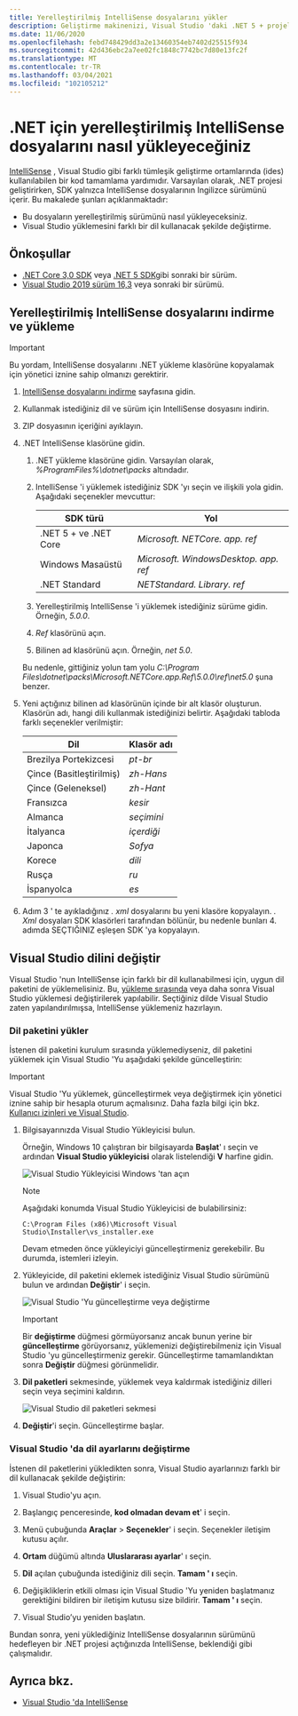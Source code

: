 ```yaml
---
title: Yerelleştirilmiş IntelliSense dosyalarını yükler
description: Geliştirme makinenizi, Visual Studio 'daki .NET 5 + projeleri (.NET Core dahil) için yerelleştirilmiş IntelliSense dosyalarını kullanacak şekilde ayarlamayı öğrenin.
ms.date: 11/06/2020
ms.openlocfilehash: febd748429dd3a2e13460354eb7402d25515f934
ms.sourcegitcommit: 42d436ebc2a7ee02fc1848c7742bc7d80e13fc2f
ms.translationtype: MT
ms.contentlocale: tr-TR
ms.lasthandoff: 03/04/2021
ms.locfileid: "102105212"
---
```

# <a name="how-to-install-localized-intellisense-files-for-net"></a>.NET için yerelleştirilmiş IntelliSense dosyalarını nasıl yükleyeceğiniz

[IntelliSense](/visualstudio/ide/using-intellisense) , Visual Studio gibi farklı tümleşik geliştirme ortamlarında (ides) kullanılabilen bir kod tamamlama yardımıdır. Varsayılan olarak, .NET projesi geliştirirken, SDK yalnızca IntelliSense dosyalarının Ingilizce sürümünü içerir. Bu makalede şunları açıklanmaktadır:

- Bu dosyaların yerelleştirilmiş sürümünü nasıl yükleyeceksiniz.
- Visual Studio yüklemesini farklı bir dil kullanacak şekilde değiştirme.

## <a name="prerequisites"></a>Önkoşullar

- [.NET Core 3,0 SDK](https://dotnet.microsoft.com/download/dotnet) veya [.NET 5 SDK](https://dotnet.microsoft.com/download/dotnet/5.0)gibi sonraki bir sürüm.
- [Visual Studio 2019 sürüm 16,3](https://visualstudio.microsoft.com/downloads/?utm_medium=microsoft&utm_source=docs.microsoft.com&utm_campaign=inline+link&utm_content=download+vs2019) veya sonraki bir sürümü.

## <a name="download-and-install-the-localized-intellisense-files"></a>Yerelleştirilmiş IntelliSense dosyalarını indirme ve yükleme

> [!IMPORTANT]
> Bu yordam, IntelliSense dosyalarını .NET yükleme klasörüne kopyalamak için yönetici iznine sahip olmanızı gerektirir.

1. [IntelliSense dosyalarını indirme](https://dotnet.microsoft.com/download/intellisense) sayfasına gidin.

1. Kullanmak istediğiniz dil ve sürüm için IntelliSense dosyasını indirin.

1. ZIP dosyasının içeriğini ayıklayın.

1. .NET IntelliSense klasörüne gidin.

   1. .NET yükleme klasörüne gidin. Varsayılan olarak, *%ProgramFiles%\dotnet\packs* altındadır.
   1. IntelliSense 'i yüklemek istediğiniz SDK 'yı seçin ve ilişkili yola gidin. Aşağıdaki seçenekler mevcuttur:

      | SDK türü              | Yol                               |
      |-----------------------|------------------------------------|
      | .NET 5 + ve .NET Core | *Microsoft. NETCore. app. ref*        |
      | Windows Masaüstü       | *Microsoft. WindowsDesktop. app. ref* |
      | .NET Standard         | *NETStandard. Library. ref*          |

   1. Yerelleştirilmiş IntelliSense 'i yüklemek istediğiniz sürüme gidin. Örneğin, *5.0.0*.
   1. *Ref* klasörünü açın.
   1. Bilinen ad klasörünü açın. Örneğin, *net 5.0*.

   Bu nedenle, gittiğiniz yolun tam yolu *C:\Program Files\dotnet\packs\Microsoft.NETCore.app.Ref\5.0.0\ref\net5.0* şuna benzer.

1. Yeni açtığınız bilinen ad klasörünün içinde bir alt klasör oluşturun. Klasörün adı, hangi dili kullanmak istediğinizi belirtir. Aşağıdaki tabloda farklı seçenekler verilmiştir:

   | Dil              | Klasör adı |
   | --------------------- | ----------- |
   | Brezilya Portekizcesi  | *pt-br*     |
   | Çince (Basitleştirilmiş)  | *zh-Hans*   |
   | Çince (Geleneksel) | *zh-Hant*   |
   | Fransızca                | *kesir*        |
   | Almanca                | *seçimini*        |
   | İtalyanca               | *içerdiği*        |
   | Japonca              | *Sofya*        |
   | Korece                | *dili*        |
   | Rusça               | *ru*        |
   | İspanyolca               | *es*        |

1. Adım 3 ' te ayıkladığınız *. xml* dosyalarını bu yeni klasöre kopyalayın. *. Xml* dosyaları SDK klasörleri tarafından bölünür, bu nedenle bunları 4. adımda SEÇTIĞINIZ eşleşen SDK 'ya kopyalayın.

## <a name="modify-visual-studio-language"></a>Visual Studio dilini değiştir

Visual Studio 'nun IntelliSense için farklı bir dil kullanabilmesi için, uygun dil paketini de yüklemelisiniz. Bu, [yükleme sırasında](/visualstudio/install/install-visual-studio#step-6---install-language-packs-optional) veya daha sonra Visual Studio yüklemesi değiştirilerek yapılabilir. Seçtiğiniz dilde Visual Studio zaten yapılandırılmışsa, IntelliSense yüklemeniz hazırlayın.

### <a name="install-the-language-pack"></a>Dil paketini yükler

İstenen dil paketini kurulum sırasında yüklemediyseniz, dil paketini yüklemek için Visual Studio 'Yu aşağıdaki şekilde güncelleştirin:

> [!IMPORTANT]
> Visual Studio 'Yu yüklemek, güncelleştirmek veya değiştirmek için yönetici iznine sahip bir hesapla oturum açmalısınız. Daha fazla bilgi için bkz. [Kullanıcı izinleri ve Visual Studio](/visualstudio/ide/user-permissions-and-visual-studio).

1. Bilgisayarınızda Visual Studio Yükleyicisi bulun.

   Örneğin, Windows 10 çalıştıran bir bilgisayarda **Başlat**' ı seçin ve ardından **Visual Studio yükleyicisi** olarak listelendiği **V** harfine gidin.

   ![Visual Studio Yükleyicisi Windows 'tan açın](./media/localized-intellisense/vs-installer-windows-start.png)

   > [!NOTE]
   > Aşağıdaki konumda Visual Studio Yükleyicisi de bulabilirsiniz:
   >
   > `C:\Program Files (x86)\Microsoft Visual Studio\Installer\vs_installer.exe`

   Devam etmeden önce yükleyiciyi güncelleştirmeniz gerekebilir. Bu durumda, istemleri izleyin.

1. Yükleyicide, dil paketini eklemek istediğiniz Visual Studio sürümünü bulun ve ardından **Değiştir**' i seçin.

   ![Visual Studio 'Yu güncelleştirme veya değiştirme](./media/localized-intellisense/vs-installer-modify.png)

   > [!IMPORTANT]
   > Bir **değiştirme** düğmesi görmüyorsanız ancak bunun yerine bir **güncelleştirme** görüyorsanız, yüklemenizi değiştirebilmeniz için Visual Studio 'yu güncelleştirmeniz gerekir.
   > Güncelleştirme tamamlandıktan sonra **Değiştir** düğmesi görünmelidir.

1. **Dil paketleri** sekmesinde, yüklemek veya kaldırmak istediğiniz dilleri seçin veya seçimini kaldırın.

   ![Visual Studio dil paketleri sekmesi](./media/localized-intellisense/vs-modify-language-packs.png)

1. **Değiştir**'i seçin. Güncelleştirme başlar.

### <a name="modify-language-settings-in-visual-studio"></a>Visual Studio 'da dil ayarlarını değiştirme

İstenen dil paketlerini yükledikten sonra, Visual Studio ayarlarınızı farklı bir dil kullanacak şekilde değiştirin:

1. Visual Studio'yu açın.

1. Başlangıç penceresinde, **kod olmadan devam et**' i seçin.

1. Menü çubuğunda **Araçlar**  >  **Seçenekler**' i seçin. Seçenekler iletişim kutusu açılır.

1. **Ortam** düğümü altında **Uluslararası ayarlar**' ı seçin.

1. **Dil** açılan çubuğunda istediğiniz dili seçin. **Tamam ' ı** seçin.

1. Değişikliklerin etkili olması için Visual Studio 'Yu yeniden başlatmanız gerektiğini bildiren bir iletişim kutusu size bildirir. **Tamam ' ı** seçin.

1. Visual Studio’yu yeniden başlatın.

Bundan sonra, yeni yüklediğiniz IntelliSense dosyalarının sürümünü hedefleyen bir .NET projesi açtığınızda IntelliSense, beklendiği gibi çalışmalıdır.

## <a name="see-also"></a>Ayrıca bkz.

- [Visual Studio 'da IntelliSense](/visualstudio/ide/using-intellisense)
